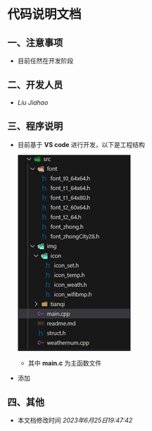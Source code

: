 # 代码说明文档

## 一、注意事项

- 目前任然在开发阶段



## 二、开发人员

- *Liu Jiahao*



## 三、程序说明

- 目前基于 **VS code**  进行开发，以下是工程结构

  ![](../img/工程SRC结构.png)

  - 其中 **main.c** 为主函数文件



- 添加



## 四、其他

- 本文档修改时间 *2023年6月25日19:47:42*